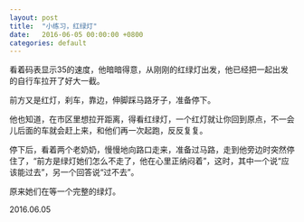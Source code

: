 ```yaml
---
layout: post
title:  "小练习，红绿灯"
date:   2016-06-05 00:00:00 +0800
categories: default
---
```


看着码表显示35的速度，他暗暗得意，从刚刚的红绿灯出发，他已经把一起出发的自行车拉开了好大一截。

前方又是红灯，刹车，靠边，伸脚踩马路牙子，准备停下。

他也知道，在市区里想拉开距离，得看红绿灯，一个红灯就让你回到原点，不一会儿后面的车就会赶上来，和他们再一次起跑，反反复复。

停下后，看着两个老奶奶，慢慢地向路口走来，准备过马路，走到他旁边时突然停住了，“前方是绿灯她们怎么不走了，他在心里正纳闷着”，这时，其中一个说“应该能过去”，另一个回答说“过不去”。

原来她们在等一个完整的绿灯。

2016.06.05
